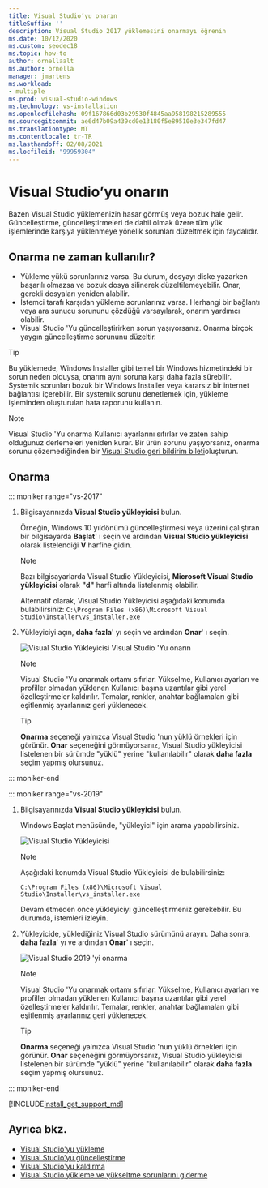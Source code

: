 ```yaml
---
title: Visual Studio’yu onarın
titleSuffix: ''
description: Visual Studio 2017 yüklemesini onarmayı öğrenin
ms.date: 10/12/2020
ms.custom: seodec18
ms.topic: how-to
author: ornellaalt
ms.author: ornella
manager: jmartens
ms.workload:
- multiple
ms.prod: visual-studio-windows
ms.technology: vs-installation
ms.openlocfilehash: 09f167866d03b29530f4845aa958198215289555
ms.sourcegitcommit: ae6d47b09a439cd0e13180f5e89510e3e347fd47
ms.translationtype: MT
ms.contentlocale: tr-TR
ms.lasthandoff: 02/08/2021
ms.locfileid: "99959304"
---
```

# <a name="repair-visual-studio"></a>Visual Studio’yu onarın

Bazen Visual Studio yüklemenizin hasar görmüş veya bozuk hale gelir. Güncelleştirme, güncelleştirmeleri de dahil olmak üzere tüm yük işlemlerinde karşıya yüklenmeye yönelik sorunları düzeltmek için faydalıdır.

## <a name="when-to-use-repair"></a>Onarma ne zaman kullanılır?
* Yükleme yükü sorunlarınız varsa. Bu durum, dosyayı diske yazarken başarılı olmazsa ve bozuk dosya silinerek düzeltilemeyebilir. Onar, gerekli dosyaları yeniden alabilir. 
* İstemci tarafı karşıdan yükleme sorunlarınız varsa. Herhangi bir bağlantı veya ara sunucu sorununu çözdüğü varsayılarak, onarım yardımcı olabilir. 
* Visual Studio 'Yu güncelleştirirken sorun yaşıyorsanız. Onarma birçok yaygın güncelleştirme sorununu düzeltir. 

> [!TIP] 
> Bu yüklemede, Windows Installer gibi temel bir Windows hizmetindeki bir sorun neden olduysa, onarım aynı soruna karşı daha fazla sürebilir. Systemik sorunları bozuk bir Windows Installer veya kararsız bir internet bağlantısı içerebilir. Bir systemik sorunu denetlemek için, yükleme işleminden oluşturulan hata raporunu kullanın.

> [!NOTE] 
> Visual Studio 'Yu onarma Kullanıcı ayarlarını sıfırlar ve zaten sahip olduğunuz derlemeleri yeniden kurar. Bir ürün sorunu yaşıyorsanız, onarma sorunu çözemediğinden bir [Visual Studio geri bildirim bileti](https://aka.ms/feedback/suggest?space=8)oluşturun.

## <a name="how-to-repair"></a>Onarma
::: moniker range="vs-2017"

1. Bilgisayarınızda **Visual Studio yükleyicisi** bulun.

     Örneğin, Windows 10 yıldönümü güncelleştirmesi veya üzerini çalıştıran bir bilgisayarda **Başlat**' ı seçin ve ardından **Visual Studio yükleyicisi** olarak listelendiği **V** harfine gidin.

   > [!NOTE]
   > Bazı bilgisayarlarda Visual Studio Yükleyicisi, **Microsoft Visual Studio yükleyicisi** olarak **"d"** harfi altında listelenmiş olabilir.
   >
   > Alternatif olarak, Visual Studio Yükleyicisi aşağıdaki konumda bulabilirsiniz: `C:\Program Files (x86)\Microsoft Visual Studio\Installer\vs_installer.exe`

1. Yükleyiciyi açın, **daha fazla**' yı seçin ve ardından **Onar**' ı seçin.

    ![Visual Studio Yükleyicisi Visual Studio 'Yu onarın](media/repair-visual-studio.png "Visual Studio Yükleyicisi Visual Studio 'Yu onarın")

   > [!NOTE]
   > Visual Studio 'Yu onarmak ortamı sıfırlar. Yükselme, Kullanıcı ayarları ve profiller olmadan yüklenen Kullanıcı başına uzantılar gibi yerel özelleştirmeler kaldırılır. Temalar, renkler, anahtar bağlamaları gibi eşitlenmiş ayarlarınız geri yüklenecek.
   >

   > [!TIP]
   > **Onarma** seçeneği yalnızca Visual Studio 'nun yüklü örnekleri için görünür. **Onar** seçeneğini görmüyorsanız, Visual Studio yükleyicisi listelenen bir sürümde "yüklü" yerine "kullanılabilir" olarak **daha fazla** seçim yapmış olursunuz.

::: moniker-end

::: moniker range="vs-2019"

1. Bilgisayarınızda **Visual Studio yükleyicisi** bulun.

     Windows Başlat menüsünde, "yükleyici" için arama yapabilirsiniz.

     ![Visual Studio Yükleyicisi](media/vs-2019/visual-studio-installer.png "Visual Studio Yükleyicisi arayın")

     > [!NOTE]
     > Aşağıdaki konumda Visual Studio Yükleyicisi de bulabilirsiniz:
     >
     > `C:\Program Files (x86)\Microsoft Visual Studio\Installer\vs_installer.exe`

    Devam etmeden önce yükleyiciyi güncelleştirmeniz gerekebilir. Bu durumda, istemleri izleyin.

1. Yükleyicide, yüklediğiniz Visual Studio sürümünü arayın. Daha sonra, **daha fazla**' yı ve ardından **Onar**' ı seçin.

     ![Visual Studio 2019 'yi onarma](media/vs-2019/vs-installer-repair.png "Visual Studio 2019 'yi onarma")

   > [!NOTE]
   > Visual Studio 'Yu onarmak ortamı sıfırlar. Yükselme, Kullanıcı ayarları ve profiller olmadan yüklenen Kullanıcı başına uzantılar gibi yerel özelleştirmeler kaldırılır. Temalar, renkler, anahtar bağlamaları gibi eşitlenmiş ayarlarınız geri yüklenecek.
   >

   > [!TIP]
   > **Onarma** seçeneği yalnızca Visual Studio 'nun yüklü örnekleri için görünür. **Onar** seçeneğini görmüyorsanız, Visual Studio yükleyicisi listelenen bir sürümde "yüklü" yerine "kullanılabilir" olarak **daha fazla** seçim yapmış olursunuz.

::: moniker-end

[!INCLUDE[install_get_support_md](includes/install_get_support_md.md)]

## <a name="see-also"></a>Ayrıca bkz.

* [Visual Studio'yu yükleme](install-visual-studio.md)
* [Visual Studio’yu güncelleştirme](update-visual-studio.md)
* [Visual Studio'yu kaldırma](uninstall-visual-studio.md)
* [Visual Studio yükleme ve yükseltme sorunlarını giderme](troubleshooting-installation-issues.md)
